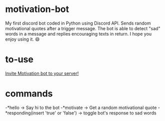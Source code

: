 # motivation-bot
My first discord bot coded in Python using Discord API. Sends random motivational quotes after a trigger message. The bot is able to detect "sad" words in a message and replies encouraging texts in return. I hope you enjoy using it. :smile:

# to-use

[Invite Motivation bot to your server!](https://discord.com/oauth2/authorize?client_id=890203186965676032&permissions=534723947584&scope=bot)

# commands

-*hello -> Say hi to the bot
-*motivate -> Get a random motivational quote
-*responding<space>(insert 'true' or 'false') -> toggle bot's response to sad words
